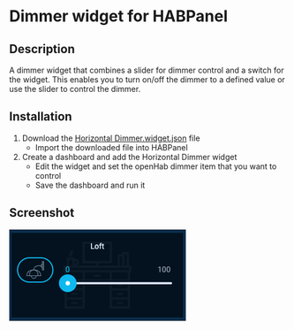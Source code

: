 # Dimmer widget for HABPanel

## Description
A dimmer widget that combines a slider for dimmer control and a switch for the widget.  This enables you to turn on/off the dimmer to a defined value or use the slider to control the dimmer.

## Installation

1. Download the [Horizontal Dimmer.widget.json](./Horizontal%20Dimmer.widget.json) file
   - Import the downloaded file into HABPanel
3. Create a dashboard and add the Horizontal Dimmer widget
   - Edit the widget and set the openHab dimmer item that you want to control
   - Save the dashboard and run it

## Screenshot

![Dimmer widget](./dimmer.png)